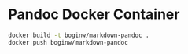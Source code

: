 # Pandoc Docker Container

```bash
docker build -t boginw/markdown-pandoc .
docker push boginw/markdown-pandoc
```